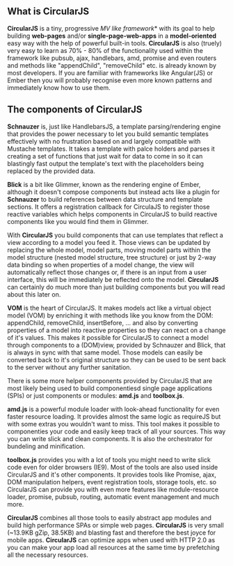 ## What is CircularJS

**CircularJS** is a tiny, progressive **MV* like framework** with its goal to help building **web-pages** and/or **single-page-web-apps** in a **model-oriented** easy way with the help of powerful built-in tools.
**CircularJS** is also (truely) very easy to learn as 70% - 80% of the functionality used within the framework like pubsub, ajax, handlebars, amd, promise and even routers and methods like "appendChild", "removeChild" etc. is already known by most developers. If you are familiar with frameworks like Angular(JS) or Ember then you will probably recognise even more known patterns and immediately know how to use them.

## The components of **CircularJS**

**Schnauzer** is, just like HandlebarsJS, a template parsing/rendering engine that provides the power necessary to let you build semantic templates effectively with no frustration based on and largely compatible with Mustache templates.
It takes a template with palce holders and parses it creating a set of functions that just wait for data to come in so it can blastingly fast output the template's text with the placeholders being replaced by the provided data.

**Blick** is a bit like Glimmer, known as the rendering engine of Ember, although it doesn't compose components but instead acts like a plugin for **Schnauzer** to build references between data structure and template sections. It offers a registration callback for CirculaJS to register those reactive variables which helps components in CircularJS to build reactive components like you would find them in Glimmer.

With **CircularJS** you build components that can use templates that reflect a view according to a model you feed it.
Those views can be updated by replacing the whole model, model parts, moving model parts within the model structure (nested model structure, tree structure) or just by 2-way data binding so when properties of a model change, the view will automatically reflect those changes or, if there is an input from a user interface, this will be immediately be reflected onto the model. **CircularJS** can certainly do much more than just building components but you will read about this later on.

**VOM** is the heart of CircularJS. It makes models act like a virtual object model (VOM) by enriching it with methods like you know from the DOM: appendChild, removeChild, insertBefore, ... and also by converting properties of a model into reactive properties so they can react on a change of it's values.
This makes it possible for CircularJS to connect a model through components to a (DOM)view, provided by Schnauzer and Blick, that is always in sync with that same model.
Those models can easily be converted back to it's original structure so they can be used to be sent back to the server without any further sanitation.

There is some more helper components provided by CircularJS that are most likely being used to build componentiesd single page applications (SPIs) or just components or modules: **amd.js** and **toolbox.js**.

**amd.js** is a powerful module loader with look-ahead functionality for even faster resource loading. It provides almost the same logic as requireJS but with some extras you wouldn't want to miss. This tool makes it possible to componenties your code and easily keep track of all your sources. This way you can write slick and clean components. It is also the orchestrator for bundeling and minification.

**toolbox.js** provides you with a lot of tools you might need to write slick code even for older browsers (IE9). Most of the tools are also used inside CircularJS and it's other components. It provides tools like Promise, ajax, DOM manipulation helpers, event registration tools, storage tools, etc. so CircularJS can provide you with even more features like module-resource loader, promise, pubsub, routing, automatic event management and much more.


**CircularJS** combines all those tools to easily abstract app modules and build high performance SPAs or simple web pages.
**CircularJS** is very small (~13.9KB gZip, 38.5KB) and blasting fast and therefore the best joyce for mobile apps.
**CircularJS** can optimize apps when used with HTTP 2.0 as you can make your app load all resources at the same time by prefetching all the necessary resources.

